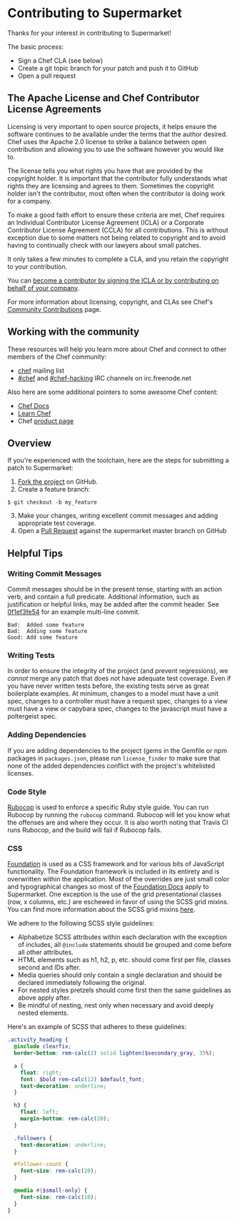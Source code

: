 # Contributing to Supermarket
Thanks for your interest in contributing to Supermarket!

The basic process:
- Sign a Chef CLA (see below)
- Create a git topic branch for your patch and push it to GitHub
- Open a pull request

## The Apache License and Chef Contributor License Agreements
Licensing is very important to open source projects, it helps ensure the software continues to be available under the terms that the author desired. Chef uses the Apache 2.0 license to strike a balance between open contribution and allowing you to use the software however you would like to.

The license tells you what rights you have that are provided by the copyright holder. It is important that the contributor fully understands what rights they are licensing and agrees to them. Sometimes the copyright holder isn't the contributor, most often when the contributor is doing work for a company.

To make a good faith effort to ensure these criteria are met, Chef requires an Individual Contributor License Agreement (ICLA) or a Corporate Contributor License Agreement (CCLA) for all contributions. This is without exception due to some matters not being related to copyright and to avoid having to continually check with our lawyers about small patches.

It only takes a few minutes to complete a CLA, and you retain the copyright to your contribution.

You can [become a contributor by signing the ICLA or by contributing on behalf of your company](https://supermarket.chef.io/become-a-contributor).

For more information about licensing, copyright, and CLAs see Chef's [Community Contributions](https://docs.chef.io/community_contributions.html) page.

## Working with the community
These resources will help you learn more about Chef and connect to other members of the Chef community:
- [chef](https://discourse.chef.io/) mailing list
- [#chef](https://botbot.me/freenode/chef) and [#chef-hacking](https://botbot.me/freenode/chef-hacking) IRC channels on irc.freenode.net

Also here are some additional pointers to some awesome Chef content:
- [Chef Docs](https://docs.chef.io/)
- [Learn Chef](https://learn.chef.io/)
- Chef [product page](https://www.chef.io/chef)

## Overview
If you're experienced with the toolchain, here are the steps for submitting a patch to Supermarket:

1. [Fork the project](https://github.com/chef/supermarket/fork) on GitHub.
2. Create a feature branch:
  ```
  $ git checkout -b my_feature
  ```
3. Make your changes, writing excellent commit messages and adding appropriate test coverage.
4. Open a [Pull Request](https://github.com/chef/supermarket/pull) against the supermarket master branch on GitHub

## Helpful Tips
### Writing Commit Messages
Commit messages should be in the present tense, starting with an action verb, and contain a full predicate. Additional information, such as justification or helpful links, may be added after the commit header. See [0f1ef3fe54](https://github.com/chef/supermarket/commit/0f1ef3fe54) for an example multi-line commit.

```text
Bad:  Added some feature
Bad:  Adding some feature
Good: Add some feature
```

### Writing Tests
In order to ensure the integrity of the project (and prevent regressions), we _cannot_ merge any patch that does not have adequate test coverage. Even if you have never written tests before, the existing tests serve as great boilerplate examples. At minimum, changes to a model must have a unit spec, changes to a controller must have a request spec, changes to a view must have a view or capybara spec, changes to the javascript must have a poltergeist spec.

### Adding Dependencies
If you are adding dependencies to the project (gems in the Gemfile or npm packages in `packages.json`, please run `license_finder` to make sure that none of the added dependencies conflict  with the project's whitelisted licenses.

### Code Style
[Rubocop](https://github.com/bbatsov/rubocop) is used to enforce a specific Ruby style guide. You can run Rubocop by running the `rubocop` command. Rubocop will let you know what the offenses are and where they occur. It is also worth noting that Travis CI runs Rubocop, and the build will fail if Rubocop fails.

### CSS
[Foundation](http://foundation.zurb.com) is used as a CSS framework and for various bits of JavaScript functionality. The Foundation framework is included in its entirety and is overwritten within the application. Most of the overrides are just small color and typographical changes so most of the [Foundation Docs](http://foundation.zurb.com/docs) apply to Supermarket. One exception is the use of the grid presentational classes (row, x columns, etc.) are eschewed in favor of using the SCSS grid mixins. You can find more information about the SCSS grid mixins [here](http://foundation.zurb.com/docs/components/grid.html).

We adhere to the following SCSS style guidelines:
- Alphabetize SCSS attributes within each declaration with the exception of includes, all `@include` statements should be grouped and come before all other attributes.
- HTML elements such as h1, h2, p, etc. should come first per file, classes second and IDs after.
- Media queries should only contain a single declaration and should be declared immediately following the original.
- For nested styles pretzels should come first then the same guidelines as above apply after.
- Be mindful of nesting, nest only when necessary and avoid deeply nested elements.

Here's an example of SCSS that adheres to these guidelines:

```scss
.activity_heading {
  @include clearfix;
  border-bottom: rem-calc(2) solid lighten($secondary_gray, 35%);

  a {
    float: right;
    font: $bold rem-calc(12) $default_font;
    text-decoration: underline;
  }

  h3 {
    float: left;
    margin-bottom: rem-calc(20);
  }

  .followers {
    text-decoration: underline;
  }

  #follower-count {
    font-size: rem-calc(20);
  }

  @media #{$small-only} {
    font-size: rem-calc(10);
  }
}
```
